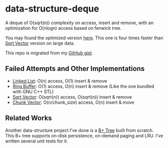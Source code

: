 # data-structure-deque

A deque of O(sqrt(n)) complexity on access, insert and remove, with an optimization for O(nlogn) access based on fenwick tree.

You may found the optimized version [here](https://github.com/skyzh/data-structure-deque/blob/master/deque_fenwick_tree_vector.hpp).
This one is four times faster than [Sqrt Vector](https://github.com/skyzh/data-structure-deque/blob/master/deque_sqrt_vector.cpp)
version on large data.

This repo is migrated from my [GitHub gist](https://gist.github.com/skyzh/2597b532ad191036ae4a6dc785859e5b).

## Failed Attempts and Other Implementations

* [Linked List](https://github.com/skyzh/data-structure-deque/blob/master/deque_linkedlist.cpp): O(n) access, O(1) insert & remove
* [Ring Buffer](https://github.com/skyzh/data-structure-deque/blob/master/deque_ring_buffer.cpp): O(1) access, O(n) insert & remove (Like the one bundled with GNU C++ STL)
* [Sqrt Vector](https://github.com/skyzh/data-structure-deque/blob/master/deque_sqrt_vector.cpp): O(sqrt(n)) access, O(sqrt(n)) insert & remove
* [Chunk Vector](https://github.com/skyzh/data-structure-deque/blob/master/deque_vector_chunk.cpp): O(n/chunk_size) access, O(n) insert & move

## Related Works

Another data-structure project I've done is a [B+ Tree](https://github.com/skyzh/BPlusTree) built from scratch.
This B+ tree supports on-disk persistence, on-demand paging and LRU. I've written several unit tests for it.
